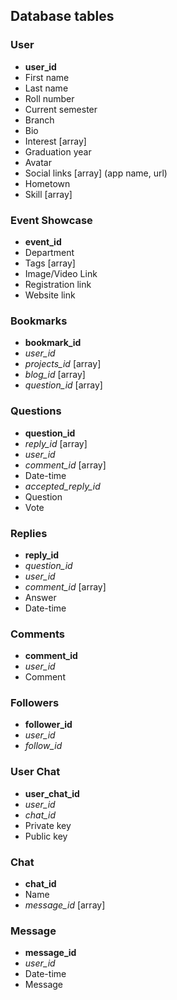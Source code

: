 ## Database tables

### User

- **user_id**
- First name
- Last name
- Roll number
- Current semester
- Branch
- Bio
- Interest [array]
- Graduation year
- Avatar
- Social links [array] (app name, url)
- Hometown
- Skill [array]

### Event Showcase

- **event_id**
- Department
- Tags [array]
- Image/Video Link
- Registration link
- Website link

### Bookmarks

- **bookmark_id**
- _user_id_
- _projects_id_ [array]
- _blog_id_ [array]
- _question_id_ [array]

### Questions

- **question_id**
- _reply_id_ [array]
- _user_id_
- _comment_id_ [array]
- Date-time
- _accepted_reply_id_
- Question
- Vote

### Replies

- **reply_id**
- _question_id_
- _user_id_
- _comment_id_ [array]
- Answer
- Date-time

### Comments

- **comment_id**
- _user_id_
- Comment

### Followers

- **follower_id**
- _user_id_
- _follow_id_

### User Chat

- **user_chat_id**
- _user_id_
- _chat_id_
- Private key
- Public key

### Chat

- **chat_id**
- Name
- _message_id_ [array]

### Message

- **message_id**
- _user_id_
- Date-time
- Message
